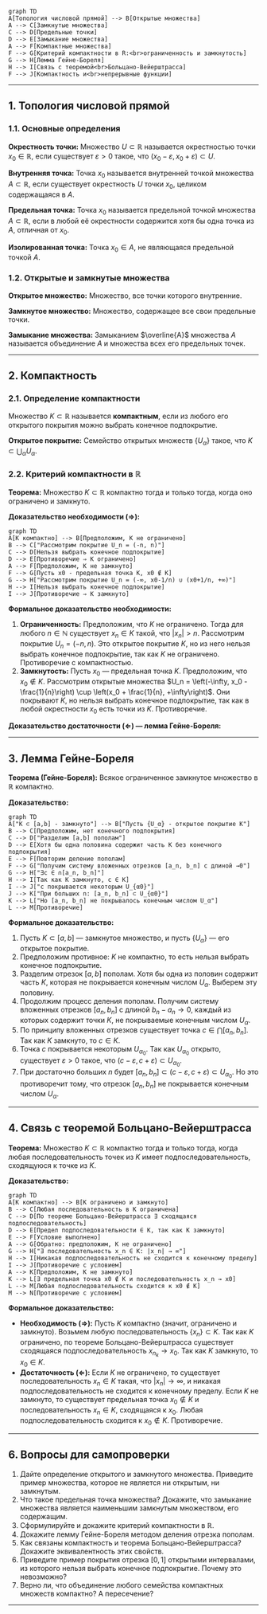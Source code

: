 ```mermaid
graph TD
A[Топология числовой прямой] --> B[Открытые множества]
A --> C[Замкнутые множества]
C --> D[Предельные точки]
D --> E[Замыкание множества]
A --> F[Компактные множества]
F --> G[Критерий компактности в R:<br>ограниченность и замкнутость]
G --> H[Лемма Гейне-Бореля]
H --> I[Связь с теоремой<br>Больцано-Вейерштрасса]
F --> J[Компактность и<br>непрерывные функции]
```

---
## 1. Топология числовой прямой

### 1.1. Основные определения

**Окрестность точки:** Множество $U \subset \mathbb{R}$ называется окрестностью точки $x_0 \in \mathbb{R}$, если существует $\varepsilon > 0$ такое, что $(x_0 - \varepsilon, x_0 + \varepsilon) \subset U$.

**Внутренняя точка:** Точка $x_0$ называется внутренней точкой множества $A \subset \mathbb{R}$, если существует окрестность $U$ точки $x_0$, целиком содержащаяся в $A$.

**Предельная точка:** Точка $x_0$ называется предельной точкой множества $A \subset \mathbb{R}$, если в любой её окрестности содержится хотя бы одна точка из $A$, отличная от $x_0$.

**Изолированная точка:** Точка $x_0 \in A$, не являющаяся предельной точкой $A$.

### 1.2. Открытые и замкнутые множества

**Открытое множество:** Множество, все точки которого внутренние.

**Замкнутое множество:** Множество, содержащее все свои предельные точки.

**Замыкание множества:** Замыканием $\overline{A}$ множества $A$ называется объединение $A$ и множества всех его предельных точек.

---

## 2. Компактность

### 2.1. Определение компактности

Множество $K \subset \mathbb{R}$ называется **компактным**, если из любого его открытого покрытия можно выбрать конечное подпокрытие.

**Открытое покрытие:** Семейство открытых множеств $\{U_\alpha\}$ такое, что $K \subset \bigcup_\alpha U_\alpha$.

### 2.2. Критерий компактности в $\mathbb{R}$

**Теорема:** Множество $K \subset \mathbb{R}$ компактно тогда и только тогда, когда оно ограничено и замкнуто.

**Доказательство необходимости (⇒):**

```mermaid
graph TD
A[K компактно] --> B[Предположим, K не ограничено]
B --> C["Рассмотрим покрытие U_n = (-n, n)"]
C --> D[Нельзя выбрать конечное подпокрытие]
D --> E[Противоречие ⇒ K ограничено]
A --> F[Предположим, K не замкнуто]
F --> G[Пусть x0 - предельная точка K, x0 ∉ K]
G --> H["Рассмотрим покрытие U_n = (-∞, x0-1/n) ∪ (x0+1/n, +∞)"]
H --> I[Нельзя выбрать конечное подпокрытие]
I --> J[Противоречие ⇒ K замкнуто]
```

**Формальное доказательство необходимости:**
1. **Ограниченность:** Предположим, что $K$ не ограничено. Тогда для любого $n \in \mathbb{N}$ существует $x_n \in K$ такой, что $|x_n| > n$. Рассмотрим покрытие $U_n = (-n, n)$. Это открытое покрытие $K$, но из него нельзя выбрать конечное подпокрытие, так как $K$ не ограничено. Противоречие с компактностью.
2. **Замкнутость:** Пусть $x_0$ — предельная точка $K$. Предположим, что $x_0 \notin K$. Рассмотрим открытые множества $U_n = \left(-\infty, x_0 - \frac{1}{n}\right) \cup \left(x_0 + \frac{1}{n}, +\infty\right)$. Они покрывают $K$, но нельзя выбрать конечное подпокрытие, так как в любой окрестности $x_0$ есть точки из $K$. Противоречие.

**Доказательство достаточности (⇐) — лемма Гейне-Бореля:**

---

## 3. Лемма Гейне-Бореля

**Теорема (Гейне-Бореля):** Всякое ограниченное замкнутое множество в $\mathbb{R}$ компактно.

**Доказательство:**

```mermaid
graph TD
A["K ⊂ [a,b] - замкнуто"] --> B["Пусть {U_α} - открытое покрытие K"]
B --> C[Предположим, нет конечного подпокрытия]
C --> D["Разделим [a,b] пополам"]
D --> E[Хотя бы одна половина содержит часть K без конечного подпокрытия]
E --> F[Повторим деление пополам]
F --> G["Получим систему вложенных отрезков [a_n, b_n] с длиной →0"]
G --> H["∃c ∈ ∩[a_n, b_n]"]
H --> I[Так как K замкнуто, c ∈ K]
I --> J["c покрывается некоторым U_{α0}"]
J --> K["При больших n: [a_n, b_n] ⊂ U_{α0}"]
K --> L["Но [a_n, b_n] не покрывалось конечным числом U_α"]
L --> M[Противоречие]
```

**Формальное доказательство:**
1. Пусть $K \subset [a, b]$ — замкнутое множество, и пусть $\{U_\alpha\}$ — его открытое покрытие.
2. Предположим противное: $K$ не компактно, то есть нельзя выбрать конечное подпокрытие.
3. Разделим отрезок $[a, b]$ пополам. Хотя бы одна из половин содержит часть $K$, которая не покрывается конечным числом $U_\alpha$. Выберем эту половину.
4. Продолжим процесс деления пополам. Получим систему вложенных отрезков $[a_n, b_n]$ с длиной $b_n - a_n \to 0$, каждый из которых содержит точки $K$, не покрываемые конечным числом $U_\alpha$.
5. По принципу вложенных отрезков существует точка $c \in \bigcap [a_n, b_n]$. Так как $K$ замкнуто, то $c \in K$.
6. Точка $c$ покрывается некоторым $U_{\alpha_0}$. Так как $U_{\alpha_0}$ открыто, существует $\varepsilon > 0$ такое, что $(c - \varepsilon, c + \varepsilon) \subset U_{\alpha_0}$.
7. При достаточно больших $n$ будет $[a_n, b_n] \subset (c - \varepsilon, c + \varepsilon) \subset U_{\alpha_0}$. Но это противоречит тому, что отрезок $[a_n, b_n]$ не покрывается конечным числом $U_\alpha$.

---

## 4. Связь с теоремой Больцано-Вейерштрасса

**Теорема:** Множество $K \subset \mathbb{R}$ компактно тогда и только тогда, когда любая последовательность точек из $K$ имеет подпоследовательность, сходящуюся к точке из $K$.

**Доказательство:**

```mermaid
graph TD
A[K компактно] --> B[K ограничено и замкнуто]
B --> C[Любая последовательность в K ограничена]
C --> D[По теореме Больцано-Вейерштрасса ∃ сходящаяся подпоследовательность]
D --> E[Предел подпоследовательности ∈ K, так как K замкнуто]
E --> F[Условие выполнено]
A --> G[Обратно: предположим, K не ограничено]
G --> H["∃ последовательность x_n ∈ K: |x_n| → ∞"]
H --> I[Никакая подпоследовательность не сходится к конечному пределу]
I --> J[Противоречие с условием]
A --> K[Предположим, K не замкнуто]
K --> L[∃ предельная точка x0 ∉ K и последовательность x_n → x0]
L --> M[Любая подпоследовательность сходится к x0 ∉ K]
M --> N[Противоречие с условием]
```

**Формальное доказательство:**
- **Необходимость (⇒):** Пусть $K$ компактно (значит, ограничено и замкнуто). Возьмем любую последовательность $\{x_n\} \subset K$. Так как $K$ ограничено, по теореме Больцано-Вейерштрасса существует сходящаяся подпоследовательность $x_{n_k} \to x_0$. Так как $K$ замкнуто, то $x_0 \in K$.
- **Достаточность (⇐):** Если $K$ не ограничено, то существует последовательность $x_n \in K$ такая, что $|x_n| \to \infty$, и никакая подпоследовательность не сходится к конечному пределу. Если $K$ не замкнуто, то существует предельная точка $x_0 \notin K$ и последовательность $x_n \in K$, сходящаяся к $x_0$. Любая подпоследовательность сходится к $x_0 \notin K$. Противоречие.

---

## 6. Вопросы для самопроверки

1. Дайте определение открытого и замкнутого множества. Приведите пример множества, которое не является ни открытым, ни замкнутым.
2. Что такое предельная точка множества? Докажите, что замыкание множества является наименьшим замкнутым множеством, его содержащим.
3. Сформулируйте и докажите критерий компактности в $\mathbb{R}$.
4. Докажите лемму Гейне-Бореля методом деления отрезка пополам.
5. Как связаны компактность и теорема Больцано-Вейерштрасса? Докажите эквивалентность этих свойств.
6. Приведите пример покрытия отрезка $[0, 1]$ открытыми интервалами, из которого нельзя выбрать конечное подпокрытие. Почему это невозможно?
7. Верно ли, что объединение любого семейства компактных множеств компактно? А пересечение?

---